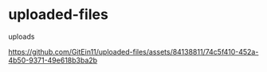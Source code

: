 # uploaded-files
uploads


https://github.com/GitEin11/uploaded-files/assets/84138811/74c5f410-452a-4b50-9371-49e618b3ba2b

